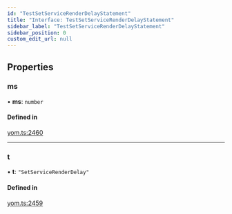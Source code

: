 ```yaml
---
id: "TestSetServiceRenderDelayStatement"
title: "Interface: TestSetServiceRenderDelayStatement"
sidebar_label: "TestSetServiceRenderDelayStatement"
sidebar_position: 0
custom_edit_url: null
---
```


## Properties

### ms

• **ms**: `number`

#### Defined in

[yom.ts:2460](https://github.com/yolmio/boost/blob/964b449/src/yom.ts#L2460)

___

### t

• **t**: ``"SetServiceRenderDelay"``

#### Defined in

[yom.ts:2459](https://github.com/yolmio/boost/blob/964b449/src/yom.ts#L2459)
